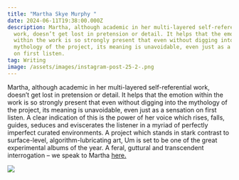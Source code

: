 ```yaml
---
title: "Martha Skye Murphy "
date: 2024-06-11T19:38:00.000Z
description: Martha, although academic in her multi-layered self-referential
  work, doesn’t get lost in pretension or detail. It helps that the emotion
  within the work is so strongly present that even without digging into the
  mythology of the project, its meaning is unavoidable, even just as a sensation
  on first listen.
tag: Writing
image: /assets/images/instagram-post-25-2-.png
---
```

Martha, although academic in her multi-layered self-referential work, doesn’t get lost in pretension or detail. It helps that the emotion within the work is so strongly present that even without digging into the mythology of the project, its meaning is unavoidable, even just as a sensation on first listen. A clear indication of this is the power of her voice which rises, falls, guides, seduces and eviscerates the listener in a myriad of perfectly imperfect curated environments. A project which stands in stark contrast to surface-level, algorithm-lubricating art, Um is set to be one of the great experimental albums of the year. A feral, guttural and transcendent interrogation – we speak to Martha [here.](https://hero-magazine.com/article/257834/martha-skye-murphy-um) 

![](/assets/images/instagram-post-26-2-.png)
